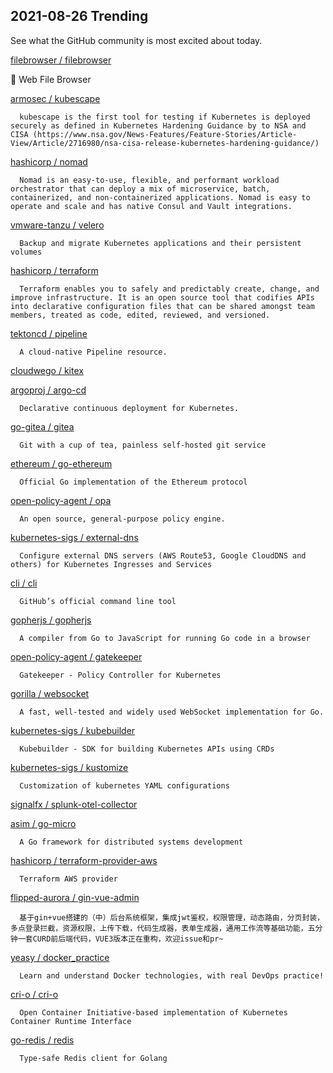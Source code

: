 ## 2021-08-26 Trending 
See what the GitHub community is most excited about today. 

[filebrowser / filebrowser](https://github.com/filebrowser/filebrowser) 

      
📂 Web File Browser
     
[armosec / kubescape](https://github.com/armosec/kubescape) 

      kubescape is the first tool for testing if Kubernetes is deployed securely as defined in Kubernetes Hardening Guidance by to NSA and CISA (https://www.nsa.gov/News-Features/Feature-Stories/Article-View/Article/2716980/nsa-cisa-release-kubernetes-hardening-guidance/) 
     
[hashicorp / nomad](https://github.com/hashicorp/nomad) 

      Nomad is an easy-to-use, flexible, and performant workload orchestrator that can deploy a mix of microservice, batch, containerized, and non-containerized applications. Nomad is easy to operate and scale and has native Consul and Vault integrations.
     
[vmware-tanzu / velero](https://github.com/vmware-tanzu/velero) 

      Backup and migrate Kubernetes applications and their persistent volumes
     
[hashicorp / terraform](https://github.com/hashicorp/terraform) 

      Terraform enables you to safely and predictably create, change, and improve infrastructure. It is an open source tool that codifies APIs into declarative configuration files that can be shared amongst team members, treated as code, edited, reviewed, and versioned.
     
[tektoncd / pipeline](https://github.com/tektoncd/pipeline) 

      A cloud-native Pipeline resource.
     
[cloudwego / kitex](https://github.com/cloudwego/kitex) 
 
[argoproj / argo-cd](https://github.com/argoproj/argo-cd) 

      Declarative continuous deployment for Kubernetes.
     
[go-gitea / gitea](https://github.com/go-gitea/gitea) 

      Git with a cup of tea, painless self-hosted git service
     
[ethereum / go-ethereum](https://github.com/ethereum/go-ethereum) 

      Official Go implementation of the Ethereum protocol
     
[open-policy-agent / opa](https://github.com/open-policy-agent/opa) 

      An open source, general-purpose policy engine.
     
[kubernetes-sigs / external-dns](https://github.com/kubernetes-sigs/external-dns) 

      Configure external DNS servers (AWS Route53, Google CloudDNS and others) for Kubernetes Ingresses and Services
     
[cli / cli](https://github.com/cli/cli) 

      GitHub’s official command line tool
     
[gopherjs / gopherjs](https://github.com/gopherjs/gopherjs) 

      A compiler from Go to JavaScript for running Go code in a browser
     
[open-policy-agent / gatekeeper](https://github.com/open-policy-agent/gatekeeper) 

      Gatekeeper - Policy Controller for Kubernetes
     
[gorilla / websocket](https://github.com/gorilla/websocket) 

      A fast, well-tested and widely used WebSocket implementation for Go.
     
[kubernetes-sigs / kubebuilder](https://github.com/kubernetes-sigs/kubebuilder) 

      Kubebuilder - SDK for building Kubernetes APIs using CRDs
     
[kubernetes-sigs / kustomize](https://github.com/kubernetes-sigs/kustomize) 

      Customization of kubernetes YAML configurations
     
[signalfx / splunk-otel-collector](https://github.com/signalfx/splunk-otel-collector) 
 
[asim / go-micro](https://github.com/asim/go-micro) 

      A Go framework for distributed systems development
     
[hashicorp / terraform-provider-aws](https://github.com/hashicorp/terraform-provider-aws) 

      Terraform AWS provider
     
[flipped-aurora / gin-vue-admin](https://github.com/flipped-aurora/gin-vue-admin) 

      基于gin+vue搭建的（中）后台系统框架，集成jwt鉴权，权限管理，动态路由，分页封装，多点登录拦截，资源权限，上传下载，代码生成器，表单生成器，通用工作流等基础功能，五分钟一套CURD前后端代码，VUE3版本正在重构，欢迎issue和pr~
     
[yeasy / docker_practice](https://github.com/yeasy/docker_practice) 

      Learn and understand Docker technologies, with real DevOps practice!
     
[cri-o / cri-o](https://github.com/cri-o/cri-o) 

      Open Container Initiative-based implementation of Kubernetes Container Runtime Interface
     
[go-redis / redis](https://github.com/go-redis/redis) 

      Type-safe Redis client for Golang
     
